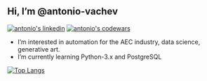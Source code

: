## Hi, I’m @antonio-vachev

[![antonio's linkedin](https://img.shields.io/badge/linkedin-%230077B5.svg?style=for-the-badge&logo=linkedin&logoColor=white)](https://www.linkedin.com/in/antonio-vachev-4020a6121/)  [![antonio's codewars](https://img.shields.io/badge/Codewars-B1361E?style=for-the-badge&logo=codewars&logoColor=grey)](https://www.codewars.com/users/antonio-vachev)

- I’m interested in automation for the AEC industry, data science, generative art.
- I’m currently learning Python-3.x and PostgreSQL

[![Top Langs](https://github-readme-stats.vercel.app/api/top-langs/?username=antonio-vachev&layout=compact)](https://github.com/antonio-vachev/github-readme-stats)
<!---
antonio-vachev/antonio-vachev is a ✨ special ✨ repository because its `README.md` (this file) appears on your GitHub profile.
You can click the Preview link to take a look at your changes.
--->
